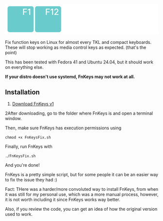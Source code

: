 ![FnKeys Logo](https://github.com/ivandfx/fnkeys/blob/main/fnkeys_logo.png?raw=true)

Fix function keys on Linux for almost every TKL and compact keyboards. These will stop working as media control keys as expected. (that's the point)

This has been tested with Fedora 41 and Ubuntu 24.04, but it should work on everything else.

**If your distro doesn't use systemd, FnKeys may not work at all.**

## Installation
1. [Download FnKeys v1](https://github.com/ivandfx/fnkeys/releases/download/v1/FnKeysFix.sh)

2After downloading, go to the folder where FnKeys is and open a terminal window.

Then, make sure FnKeys has execution permissions using
```
chmod +x FnKeysFix.sh 
```
Finally, run FnKeys with
```
./FnKeysFix.sh
```

And you're done!

FnKeys is a pretty simple script, but for some people it can be an easier way to fix the issue they had :)

Fact: THere was a harder/more convoluted way to install FnKeys, from when it was still for my personal use, which was a more manual process, however, it is not worth including it since FnKeys works way better.

Also, if you review the code, you can get an idea of ​​how the original version used to work.
